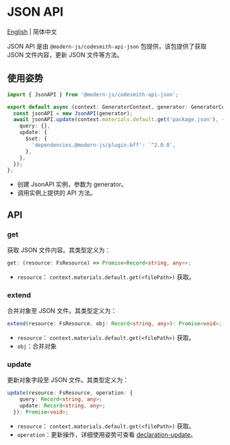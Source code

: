 # JSON API

[English](../../en/api/json.md) | 简体中文

JSON API 是由 `@modern-js/codesmith-api-json` 包提供，该包提供了获取 JSON 文件内容，更新 JSON 文件等方法。

## 使用姿势

```ts
import { JsonAPI } from '@modern-js/codesmith-api-json';

export default async (context: GeneratorContext, generator: GeneratorCore) => {
  const jsonAPI = new JsonAPI(generator);
  await jsonAPI.update(context.materials.default.get('package.json'), {
    query: {},
    update: {
      $set: {
        'dependencies.@modern-js/plugin-bff': `^2.0.0`,
      },
    },
  });
};
```

- 创建 JsonAPI 实例，参数为 generator。
- 调用实例上提供的 API 方法。

## API

### get

获取 JSON 文件内容。其类型定义为：

```ts
get: (resource: FsResource) => Promise<Record<string, any>>;
```

- `resource`： `context.materials.default.get(<filePath>)` 获取。

### extend

合并对象至 JSON 文件。其类型定义为：

```ts
extend(resource: FsResource, obj: Record<string, any>): Promise<void>;
```

- `resource`： `context.materials.default.get(<filePath>)` 获取。
- `obj`：合并对象

### update

更新对象字段至 JSON 文件。其类型定义为：

```ts
update(resource: FsResource, operation: {
    query: Record<string, any>;
    update: Record<string, any>;
  }): Promise<void>;
```

- `resource`： `context.materials.default.get(<filePath>)` 获取。
- `operation`：更新操作，详细使用姿势可查看 [declaration-update](https://www.npmjs.com/package/declaration-update)。
